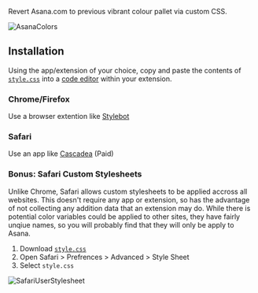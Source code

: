Revert Asana.com to previous vibrant colour pallet via custom CSS.

![AsanaColors](https://user-images.githubusercontent.com/6530910/142977914-1308ab24-3d9e-498f-a38b-00a5b9cd73b2.gif)

## Installation

Using the app/extension of your choice, copy and paste the contents of [`style.css`](https://github.com/Emmersonic/asana-color-revert/blob/main/style.css) into a [code editor](https://stylebot.dev/help/#code) within your extension.

### Chrome/Firefox
Use a browser extention like [Stylebot](https://stylebot.dev)

### Safari
Use an app like [Cascadea](https://cascadea.app/) (Paid)

### Bonus: Safari Custom Stylesheets
Unlike Chrome, Safari allows custom stylesheets to be applied accross all websites. This doesn't require any app or extension, so has the advantage of not collecting any addition data that an extension may do. While there is potential color variables could be applied to other sites, they have fairly unqiue names, so you will probably find that they will only be apply to Asana.

1. Download [`style.css`](https://github.com/Emmersonic/asana-color-revert/blob/main/style.css)
2. Open Safari > Prefrences > Advanced > Style Sheet
3. Select `style.css`

![SafariUserStylesheet](https://user-images.githubusercontent.com/6530910/142979759-4fb92365-115a-449a-bff9-03e9e1807345.jpg)
